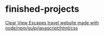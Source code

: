 # finished-projects

[Clear View Escapes travel website made with node/npm/gulp/javascript/html/css](https://github.com/tonomoshia/finished-projects.git)

